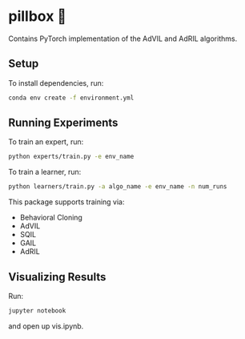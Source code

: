 # pillbox 💊
Contains PyTorch implementation of the AdVIL and AdRIL algorithms.

## Setup
To install dependencies, run:
```bash
conda env create -f environment.yml
```

## Running Experiments
To train an expert, run:
```bash
python experts/train.py -e env_name
```

To train a learner, run:
```bash
python learners/train.py -a algo_name -e env_name -n num_runs
```
This package supports training via:
- Behavioral Cloning
- AdVIL
- SQIL
- GAIL
- AdRIL

## Visualizing Results
Run:
```bash
jupyter notebook
```
and open up vis.ipynb.
